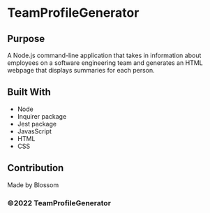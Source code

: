 # TeamProfileGenerator

## Purpose

A Node.js command-line application that takes in information about employees on a software engineering team and generates an HTML webpage that displays summaries for each person.

## Built With

- Node
- Inquirer package
- Jest package
- JavasScript
- HTML
- CSS

## Contribution

Made by Blossom

### ©️2022 TeamProfileGenerator
